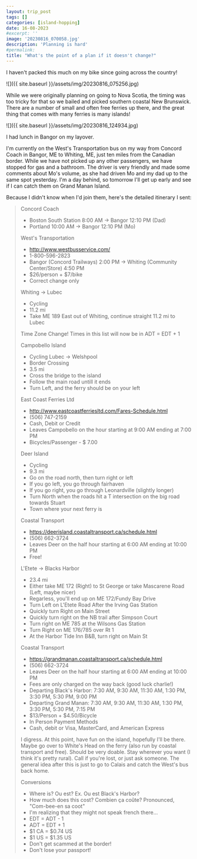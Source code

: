 ```yaml
---
layout: trip_post
tags: []
categories: [island-hopping]
date: 16-08-2023
#excerpt: ''
image: '20230816_070058.jpg'
description: 'Planning is hard'
#permalink:
title: "What's the point of a plan if it doesn't change?"
---
```


I haven't packed this much on my bike since going across the country!

![]({{ site.baseurl }}/assets/img/20230816_075256.jpg)

While we were originally planning on going to Nova Scotia, the timing was too tricky for that so we bailed and picked southern coastal New Brunswick. There are a number of small and often free ferries up there, and the great thing that comes with many ferries is many islands!

![]({{ site.baseurl }}/assets/img/20230816_124934.jpg)

I had lunch in Bangor on my layover.

I'm currently on the West's Transportation bus on my way from Concord Coach in Bangor, ME to Whiting, ME, just ten miles from the Canadian border. While we have not picked up any other passengers, we have stopped for gas and a bathroom. The driver is very friendly and made some comments about Mo's volume, as she had driven Mo and my dad up to the same spot yesterday. I'm a day behind, so tomorrow I'll get up early and see if I can catch them on Grand Manan Island.

Because I didn't know when I'd join them, here's the detailed itinerary I sent:

> Concord Coach
> - Boston South Station 8:00 AM -> Bangor 12:10 PM (Dad)
> - Portland 10:00 AM -> Bangor 12:10 PM (Mo)
> 
> West's Transportation
> - http://www.westbusservice.com/
> - 1-800-596-2823
> - Bangor (Concord Trailways) 2:00 PM -> Whiting (Community Center/Store) 4:50 PM
> - $26/person + $7/bike
> - Correct change only
> 
> Whiting -> Lubec
> - Cycling
> - 11.2 mi
> - Take ME 189 East out of Whiting, continue straight 11.2 mi to Lubec
> 
> Time Zone Change! Times in this list will now be in ADT = EDT + 1
> 
> Campobello Island
> - Cycling Lubec -> Welshpool
> - Border Crossing
> - 3.5 mi
> - Cross the bridge to the island
> - Follow the main road untill it ends
> - Turn Left, and the ferry should be on your left
> 
> East Coast Ferries Ltd
> - http://www.eastcoastferriesltd.com/Fares-Schedule.html
> - (506) 747-2159
> - Cash, Debit or Credit
> - Leaves Campobello on the hour starting at 9:00 AM ending at 7:00 PM
> - Bicycles/Passenger - $ 7.00
> 
> Deer Island
> - Cycling
> - 9.3 mi
> - Go on the road north, then turn right or left
> - If you go left, you go through fairhaven
> - If you go right, you go through Leonardville (slightly longer)
> - Turn North when the roads hit a T intersection on the big road towards Stuart
> - Town where your next ferry is
> 
> Coastal Transport
> - https://deerisland.coastaltransport.ca/schedule.html
> - (506) 662-3724
> - Leaves Deer on the half hour starting at 6:00 AM ending at 10:00 PM
> - Free!
> 
> L'Etete -> Blacks Harbor
> - 23.4 mi
> - Either take ME 172 (Right) to St George or take Mascarene Road (Left, maybe nicer)
> - Regarless, you'll end up on ME 172/Fundy Bay Drive
> - Turn Left on L'Etete Road After the Irving Gas Station
> - Quickly turn Right on Main Street
> - Quickly turn right on the NB trail after Simpson Court
> - Turn right on ME 785 at the Wilsons Gas Station
> - Turn Right on ME 176/785 over Rt 1
> - At the Harbor Tide Inn B&B, turn right on Main St
> 
> Coastal Transport
> - https://grandmanan.coastaltransport.ca/schedule.html
> - (506) 662-3724
> - Leaves Deer on the half hour starting at 6:00 AM ending at 10:00 PM
> - Fees are only charged on the way back (good luck charlie!)
> - Departing Black's Harbor: 7:30 AM, 9:30 AM, 11:30 AM, 1:30 PM, 3:30 PM, 5:30 PM, 9:00 PM
> - Departing Grand Manan: 7:30 AM, 9:30 AM, 11:30 AM, 1:30 PM, 3:30 PM, 5:30 PM, 7:15 PM
> - $13/Person + $4.50/Bicycle
> - In Person Payment Methods
> - Cash, debit or Visa, MasterCard, and American Express
> 
> I digress. At this point, have fun on the island, hopefully I'll be there.
>   Maybe go over to White's Head on the ferry (also run by coastal transport and
>   free). Should be very doable. Stay wherever you want (I think it's pretty
>   rural). Call if you're lost, or just ask someone. The general idea after this
>   is just to go to Calais and catch the West's bus back home.
> 
> Conversions
> - Where is? Ou est? Ex. Ou est Black's Harbor?
> - How much does this cost? Combien ça coûte? Pronounced, "Com-bee-en sa coot"
> - I'm realizing that they might not speak french there...
> - EDT = ADT - 1
> - ADT = EDT + 1
> - \$1 CA = \$0.74 US
> - \$1 US = \$1.35 US
> - Don't get scammed at the border!
> - Don't lose your passport!